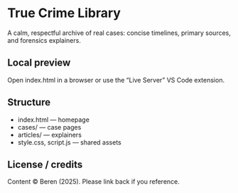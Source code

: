 # True Crime Library
A calm, respectful archive of real cases: concise timelines, primary sources, and forensics explainers.

## Local preview
Open index.html in a browser or use the “Live Server” VS Code extension.

## Structure
- index.html — homepage
- cases/ — case pages
- articles/ — explainers
- style.css, script.js — shared assets

## License / credits
Content © Beren (2025). Please link back if you reference.
